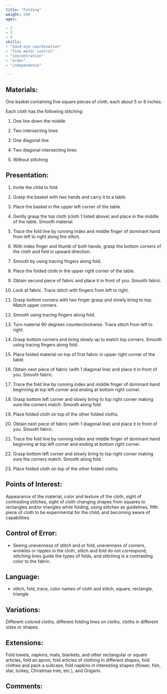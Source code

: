 ```yaml
---
title: "Folding"
weight: 200
ages:

- 2
- 3
- 4
skills:
- "hand-eye coordination"
- "fine motor control"
- "concentration"
- "order"
- "independence"

---
```


## Materials:

One basket containing five square pieces of cloth, each about 5 or 6 inches.

Each cloth has the following stitching: 

1. One line down the middle  

2. Two intersecting lines

3. One diagonal line

4. Two diagonal intersecting lines

5. Without stitching

## Presentation:

1. Invite the child to fold.

2. Grasp the basket with two hands and carry it to a table.

3. Place the basket in the upper left corner of the table.

4. Gently grasp the top cloth (cloth 1 listed above) and place in the middle of the table.  Smooth material.

5. Trace the fold line by running index and middle finger of dominant hand from left to right along the stitch.

6. With index finger and thumb of both hands, grasp the bottom corners of the cloth and fold in upward direction.

7. Smooth by using tracing fingers along fold.

8. Place the folded cloth in the upper right corner of the table.

9. Obtain second piece of fabric and place it in front of you. Smooth fabric.

10. Look at fabric.  Trace stitch with fingers from left to right.

11. Grasp bottom corners with two finger grasp and slowly bring to top.  Match upper corners.  

12. Smooth using tracing fingers along fold.

13. Turn material 90 degrees counterclockwise.  Trace stitch from left to right.

14. Grasp bottom corners and bring slowly up to match top corners.  Smooth using tracing fingers along fold.

15. Place folded material on top of first fabric in upper right corner of the table.

16. Obtain next piece of fabric (with 1 diagonal line) and place it in front of you.  Smooth fabric.

17. Trace the fold line by running index and middle finger of dominant hand beginning at top left corner and ending at bottom right corner.

18. Grasp bottom left corner and slowly bring to top right corner making sure the corners match.  Smooth along fold.

19. Place folded cloth on top of the other folded cloths.

20. Obtain next piece of fabric (with 1 diagonal line) and place it in front of you. Smooth fabric.

21. Trace the fold line by running index and middle finger of dominant hand beginning at top left corner and ending at bottom right corner.

22. Grasp bottom left corner and slowly bring to top right corner making sure the corners match. Smooth along fold.

23. Place folded cloth on top of the other folded cloths.

## Points of Interest:

Appearance of the material, color and texture of the cloth, sight of contrasting stitches, sight of cloth changing shapes from squares to rectangles and/or triangles while folding, using stitches as guidelines, fifth piece of cloth to be experimental for the child, and becoming aware of capabilities.  

## Control of Error:

- Seeing unevenness of stitch and or fold, unevenness of corners, wrinkles or ripples in the cloth, stitch and fold do not correspond, stitching lines guide the types of folds, and stitching is a contrasting color to the fabric.

## Language:

- stitch, fold, trace, color names of cloth and stitch, square, rectangle, triangle

## Variations:

Different colored cloths, different folding lines on cloths, cloths in different sizes or shapes.

## Extensions:

Fold towels, napkins, mats, blankets, and other rectangular or square articles, fold an apron, fold articles of clothing in different shapes, fold clothes and pack a suitcase, fold napkins in interesting shapes (flower, fish, star, turkey, Christmas tree, etc.), and Origami.

## Comments:
